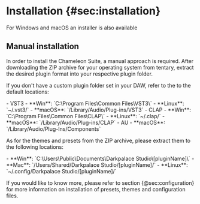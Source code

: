 
# Installation {#sec:installation}

<div class="quote bg-yellow">For Windows and macOS an installer is also available</div>
<span class="spacer"/>

## Manual installation
In order to install the <span class="txt-green">Chameleon Suite</span>, a manual approach is required.
After downloading the ZIP archive for your operating system from tentary, extract the desired plugin format into your respective plugin folder.

If you don't have a custom plugin folder set in your DAW, refer to the to the default locations:

<div class="block bg-dark-1">
- VST3
    - **Win**: `C:\Program Files\Common Files\VST3\`
    - **Linux**: `~/.vst3/`
    - **macOS**: `/Library/Audio/Plug-ins/VST3`
- CLAP
    - **Win**: `C:\Program Files\Common Files\CLAP\`
    - **Linux**: `~/.clap/`
    - **macOS**: `/Library/Audio/Plug-ins/CLAP`
- AU
    - **macOS**: `/Library/Audio/Plug-Ins/Components`
</div>
<span class="spacer"/>
    
As for the themes and presets from the ZIP archive, please extract them to the following locations:

<div class="block bg-dark-1">
- **Win**: `C:\Users\Public\Documents\Darkpalace Studio\[pluginName]\`
- **Mac**: `/Users/Shared/Darkpalace Studio/[pluginName]/`
- **Linux**: `~/.config/Darkpalace Studio/[pluginName]/`
</div>
<span class="spacer"/>

If you would like to know more, please refer to section {@sec:configuration} for more information 
on installation of presets, themes and configuration files.

<div class="pb"></div>
